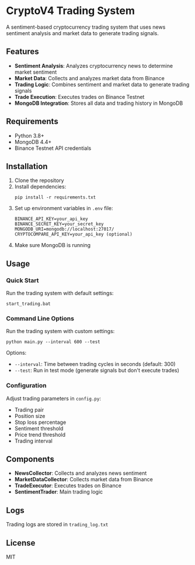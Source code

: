 # CryptoV4 Trading System

A sentiment-based cryptocurrency trading system that uses news sentiment analysis and market data to generate trading signals.

## Features

- **Sentiment Analysis**: Analyzes cryptocurrency news to determine market sentiment
- **Market Data**: Collects and analyzes market data from Binance
- **Trading Logic**: Combines sentiment and market data to generate trading signals
- **Trade Execution**: Executes trades on Binance Testnet
- **MongoDB Integration**: Stores all data and trading history in MongoDB

## Requirements

- Python 3.8+
- MongoDB 4.4+
- Binance Testnet API credentials

## Installation

1. Clone the repository
2. Install dependencies:
   ```
   pip install -r requirements.txt
   ```
3. Set up environment variables in `.env` file:
   ```
   BINANCE_API_KEY=your_api_key
   BINANCE_SECRET_KEY=your_secret_key
   MONGODB_URI=mongodb://localhost:27017/
   CRYPTOCOMPARE_API_KEY=your_api_key (optional)
   ```
4. Make sure MongoDB is running

## Usage

### Quick Start

Run the trading system with default settings:
```
start_trading.bat
```

### Command Line Options

Run the trading system with custom settings:
```
python main.py --interval 600 --test
```

Options:
- `--interval`: Time between trading cycles in seconds (default: 300)
- `--test`: Run in test mode (generate signals but don't execute trades)

### Configuration

Adjust trading parameters in `config.py`:
- Trading pair
- Position size
- Stop loss percentage
- Sentiment threshold
- Price trend threshold
- Trading interval

## Components

- **NewsCollector**: Collects and analyzes news sentiment
- **MarketDataCollector**: Collects market data from Binance
- **TradeExecutor**: Executes trades on Binance
- **SentimentTrader**: Main trading logic

## Logs

Trading logs are stored in `trading_log.txt`

## License

MIT 